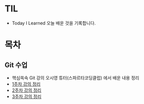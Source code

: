 # TIL
* Today I Learned 오늘 배운 것을 기록합니다.

# 목차

## Git 수업
* 핵심쏙속 Git 강의 오시영 튜터(스파르타코딩클럽) 에서 배운 내용 정리
* [1주차 강의 정리](https://github.com/lucius-hyeon/TIL/blob/main/git_1week.txt)
* [2주차 강의 정리](https://github.com/lucius-hyeon/TIL/blob/main/git_2week.txt)
* [3주차 강의 정리](https://github.com/lucius-hyeon/TIL/blob/main/git_3week.txt)

